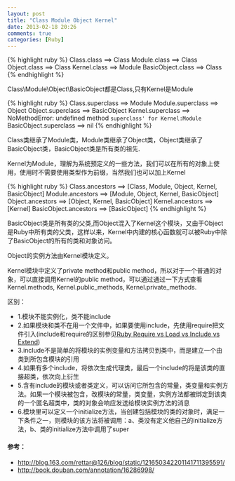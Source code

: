 ```yaml
---
layout: post
title: "Class Module Object Kernel"
date: 2013-02-18 20:26
comments: true
categories: [Ruby]
---
```


{% highlight ruby %}
Class.class       ==> Class
Module.class      ==> Class
Object.class      ==> Class
Kernel.class      ==> Module
BasicObject.class ==> Class
{% endhighlight %}

Class\Module\Object\BasicObject都是Class,只有Kernel是Module

{% highlight ruby %}
Class.superclass        ==> Module
Module.superclass       ==> Object
Object.superclass       ==> BasicObject
Kernel.superclass       ==> NoMethodError: undefined method `superclass' for Kernel:Module`
BasicObject.superclass  ==> nil
{% endhighlight %}

Class类继承了Module类，Module类继承了Object类，Object类继承了BasicObject类，BasicObject类是所有类的祖先.

Kernel为Module，理解为系统预定义的一些方法，我们可以在所有的对象上使用，使用时不需要使用类型作为前缀，当然我们也可以加上Kernel

{% highlight ruby %}
Class.ancestors         ==> [Class, Module, Object, Kernel, BasicObject]
Module.ancestors        ==> [Module, Object, Kernel, BasicObject]
Object.ancestors        ==> [Object, Kernel, BasicObject]
Kernel.ancestors        ==> [Kernel]
BasicObject.ancestors   ==> [BasicObject]
{% endhighlight %}

BasicObject类是所有类的父类,而Object混入了Kernel这个模块，又由于Object是Ruby中所有类的父类，这样以来，Kernel中内建的核心函数就可以被Ruby中除了BasicObject的所有的类和对象访问。

Object的实例方法由Kernel模块定义。

Kernel模块中定义了private method和public method，所以对于一个普通的对象，可以直接调用Kernel的public method，可以通过通过一下方式查看Kernel.methods, Kernel.public_methods, Kernel.private_methods.

区别：

* 1.模块不能实例化，类不能include
* 2.如果模块和类不在用一个文件中，如果要使用include，先使用require把文件引入(include和require的区别参见[Ruby Require vs Load vs Include vs Extend](http://caok1231.com/blog/2013/02/08/ruby-require-vs-load-vs-include-vs-extend/))
* 3.include不是简单的将模块的实例变量和方法拷贝到类中，而是建立一个由类到所包含模块的引用
* 4.如果有多个include，将依次生成代理类，最后一个include的将是该类的直接超类，依次向上衍生
* 5.含有include的模块或者类定义，可以访问它所包含的常量，类变量和实例方法。如果一个模块被包含，改模块的常量，类变量，实例方法都被绑定到该类的一个匿名超类中，类的对象会响应发送给模块实例方法的消息
* 6.模块里可以定义一个initialize方法，当创建包括模块的类的对象时，满足一下条件之一，则模块的该方法将被调用：a、类没有定义他自己的initialize方法，b、类的initialize方法中调用了super

#### 参考：
* http://blog.163.com/rettar@126/blog/static/121650342201141711395591/
* http://book.douban.com/annotation/16286998/ 
